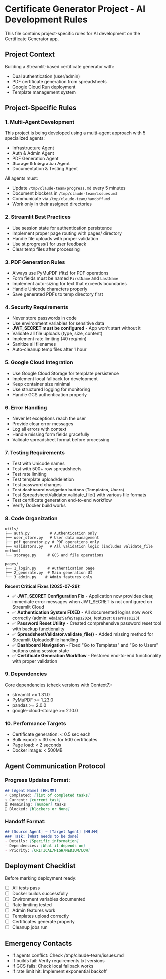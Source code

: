 # Certificate Generator Project - AI Development Rules

This file contains project-specific rules for AI development on the Certificate Generator app.

## Project Context

Building a Streamlit-based certificate generator with:
- Dual authentication (user/admin)
- PDF certificate generation from spreadsheets
- Google Cloud Run deployment
- Template management system

## Project-Specific Rules

### 1. Multi-Agent Development
This project is being developed using a multi-agent approach with 5 specialized agents:
- Infrastructure Agent
- Auth & Admin Agent
- PDF Generation Agent
- Storage & Integration Agent
- Documentation & Testing Agent

All agents must:
- Update `/tmp/claude-team/progress.md` every 5 minutes
- Document blockers in `/tmp/claude-team/issues.md`
- Communicate via `/tmp/claude-team/handoff.md`
- Work only in their assigned directories

### 2. Streamlit Best Practices
- Use session state for authentication persistence
- Implement proper page routing with pages/ directory
- Handle file uploads with proper validation
- Use st.progress() for user feedback
- Clear temp files after processing

### 3. PDF Generation Rules
- Always use PyMuPDF (fitz) for PDF operations
- Form fields must be named `FirstName` and `LastName`
- Implement auto-sizing for text that exceeds boundaries
- Handle Unicode characters properly
- Save generated PDFs to temp directory first

### 4. Security Requirements
- Never store passwords in code
- Use environment variables for sensitive data
- **JWT_SECRET must be configured** - App won't start without it
- Validate all file uploads (type, size, content)
- Implement rate limiting (40 req/min)
- Sanitize all filenames
- Auto-cleanup temp files after 1 hour

### 5. Google Cloud Integration
- Use Google Cloud Storage for template persistence
- Implement local fallback for development
- Keep container size minimal
- Use structured logging for monitoring
- Handle GCS authentication properly

### 6. Error Handling
- Never let exceptions reach the user
- Provide clear error messages
- Log all errors with context
- Handle missing form fields gracefully
- Validate spreadsheet format before processing

### 7. Testing Requirements
- Test with Unicode names
- Test with 500+ row spreadsheets
- Test rate limiting
- Test template upload/deletion
- Test password changes
- Test dashboard navigation buttons (Templates, Users)
- Test SpreadsheetValidator.validate_file() with various file formats
- Test certificate generation end-to-end workflow
- Verify Docker build works

### 8. Code Organization
```
utils/
├── auth.py         # Authentication only
├── user_store.py   # User data management
├── pdf_generator.py # PDF operations only
├── validators.py   # All validation logic (includes validate_file method)
└── storage.py     # GCS and file operations

pages/
├── 1_login.py     # Authentication page
├── 2_generate.py  # Main generation UI
└── 3_admin.py    # Admin features only
```

**Recent Critical Fixes (2025-07-29):**
- ✅ **JWT_SECRET Configuration Fix** - Application now provides clear, immediate error messages when JWT_SECRET is not configured on Streamlit Cloud
- ✅ **Authentication System FIXED** - All documented logins now work correctly (admin: `Admin@SafeSteps2024`, testuser: `UserPass123`)
- ✅ **Password Reset Utility** - Created comprehensive password reset tool with backup functionality
- ✅ **SpreadsheetValidator.validate_file()** - Added missing method for Streamlit UploadedFile handling
- ✅ **Dashboard Navigation** - Fixed "Go to Templates" and "Go to Users" buttons using session state
- ✅ **Certificate Generation Workflow** - Restored end-to-end functionality with proper validation

### 9. Dependencies
Core dependencies (check versions with Context7):
- streamlit >= 1.31.0
- PyMuPDF >= 1.23.0
- pandas >= 2.0.0
- google-cloud-storage >= 2.10.0

### 10. Performance Targets
- Certificate generation: < 0.5 sec each
- Bulk export: < 30 sec for 500 certificates
- Page load: < 2 seconds
- Docker image: < 500MB

## Agent Communication Protocol

### Progress Updates Format:
```markdown
## [Agent Name] [HH:MM]
✓ Completed: [list of completed tasks]
⚡ Current: [current task]
⏳ Remaining: [number] tasks
🚨 Blocked: [blockers or None]
```

### Handoff Format:
```markdown
## [Source Agent] → [Target Agent] [HH:MM]
### Task: [What needs to be done]
- Details: [Specific information]
- Dependencies: [What it depends on]
- Priority: [CRITICAL/HIGH/MEDIUM/LOW]
```

## Deployment Checklist
Before marking deployment ready:
- [ ] All tests pass
- [ ] Docker builds successfully
- [ ] Environment variables documented
- [ ] Rate limiting tested
- [ ] Admin features work
- [ ] Templates upload correctly
- [ ] Certificates generate properly
- [ ] Cleanup jobs run

## Emergency Contacts
- If agents conflict: Check /tmp/claude-team/issues.md
- If builds fail: Verify requirements.txt versions
- If GCS fails: Check local fallback works
- If rate limit hit: Implement exponential backoff